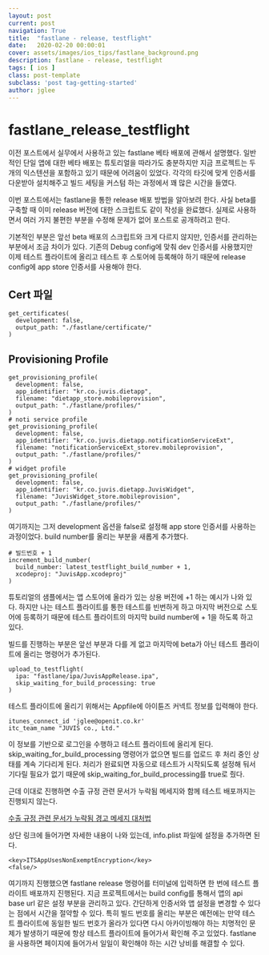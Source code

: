 ```yaml
---
layout: post
current: post
navigation: True
title:  "fastlane - release, testflight"
date:   2020-02-20 00:00:01
cover: assets/images/ios_tips/fastlane_background.png
description: fastlane - release, testflight
tags: [ ios ]
class: post-template
subclass: 'post tag-getting-started'
author: jglee
---
```


# fastlane_release_testflight

이전 포스트에서 실무에서 사용하고 있는 fastlane 베타 배포에 관해서 설명했다. 일반적인 단일 앱에 대한 베타 배포는 튜토리얼을 따라가도 충분하지만 지금 프로젝트는 두 개의 익스텐션을 포함하고 있기 때문에 어려움이 있었다. 각각의 타깃에 맞게 인증서를 다운받아 설치해주고 빌드 세팅을 커스텀 하는 과정에서 꽤 많은 시간을 들였다.

 이번 포스트에서는 fastlane을 통한 release 배포 방법을 알아보려 한다. 사실 beta를 구축할 때 이미 release 버전에 대한 스크립트도 같이 작성을 완료했다. 실제로 사용하면서 여러 가지 불편한 부분을 수정해 문제가 없어 포스트로 공개하려고 한다.

 기본적인 부분은 앞선 beta 배포의 스크립트와 크게 다르지 않지만, 인증서를 관리하는 부분에서 조금 차이가 있다. 기존의 Debug config에 맞춰 dev 인증서를 사용했지만 이제 테스트 플라이트에 올리고 테스트 후 스토어에 등록해야 하기 때문에 release config에 app store 인증서를 사용해야 한다.

## Cert 파일

    get_certificates(
      development: false,
      output_path: "./fastlane/certificate/"
    )

## Provisioning Profile

    get_provisioning_profile(
      development: false,
      app_identifier: "kr.co.juvis.dietapp",
      filename: "dietapp_store.mobileprovision",
      output_path: "./fastlane/profiles/"
    )
    # noti service profile
    get_provisioning_profile(
      development: false,
      app_identifier: "kr.co.juvis.dietapp.notificationServiceExt",
      filename: "notificationServiceExt_storev.mobileprovision",
      output_path: "./fastlane/profiles/"
    )
    # widget profile
    get_provisioning_profile(
      development: false,
      app_identifier: "kr.co.juvis.dietapp.JuvisWidget",
      filename: "JuvisWidget_store.mobileprovision",
      output_path: "./fastlane/profiles/"
    )

여기까지는 그저 development 옵션을 false로 설정해 app store 인증서를 사용하는 과정이었다. build number를 올리는 부분을 새롭게 추가했다.

    # 빌드번호 + 1
    increment_build_number(
      build_number: latest_testflight_build_number + 1,
      xcodeproj: "JuvisApp.xcodeproj"
    )

 튜토리얼의 샘플에서는 앱 스토어에 올라가 있는 상용 버전에 +1 하는 예시가 나와 있다. 하지만 나는 테스트 플라이트를 통한 테스트를 빈번하게 하고 마지막 버전으로 스토어에 등록하기 때문에 테스트 플라이트의 마지막 build number에 + 1을 하도록 하고 있다.

 빌드를 진행하는 부분은 앞선 부분과 다를 게 없고 마지막에 beta가 아닌 테스트 플라이트에 올리는 명령어가 추가된다.

    upload_to_testflight(
      ipa: "fastlane/ipa/JuvisAppRelease.ipa",
      skip_waiting_for_build_processing: true
    )

 테스트 플라이트에 올리기 위해서는 Appfile에 아이튠즈 커넥트 정보를 입력해야 한다.

    itunes_connect_id 'jglee@openit.co.kr'
    itc_team_name "JUVIS co., Ltd."

 이 정보를 기반으로 로그인을 수행하고 테스트 플라이트에 올리게 된다. skip_waiting_for_build_processing 명령어가 없으면 빌드를 업로드 후 처리 중인 상태를 계속 기다리게 된다. 처리가 완료되면 자동으로 테스트가 시작되도록 설정해 둬서 기다릴 필요가 없기 때문에 skip_waiting_for_build_processing를 true로 줬다.

 근데 이대로 진행하면 수출 규정 관련 문서가 누락됨 메세지와 함께 테스트 배포까지는 진행되지 않는다.

[수출 규정 관련 문서가 누락됨 경고 메세지 대처법](https://zetal.tistory.com/entry/수출-규정-관련-문서가-누락됨-경고-메세지-대처법)

 상단 링크에 들어가면 자세한 내용이 나와 있는데, info.plist 파일에 설정을 추가하면 된다.

    <key>ITSAppUsesNonExemptEncryption</key>
    <false/>

여기까지 진행했으면 fastlane release 명령어를 터미널에 입력하면 한 번에 테스트 플라이트 배포까지 진행된다. 지금 프로젝트에서는 build config를 통해서 앱의 api base url 같은 설정 부분을 관리하고 있다. 간단하게 인증서와 앱 설정을 변경할 수 있다는 점에서 시간을 절약할 수 있다. 특히 빌드 번호를 올리는 부분은 예전에는 만약 테스트 플라이트에 동일한 빌드 번호가 올라가 있다면 다시 아카이빙해야 하는 치명적인 문제가 발생하기 때문에 항상 테스트 플라이트에 들어가서 확인해 주고 있었다. fastlane을 사용하면 페이지에 들어가서 일일이 확인해야 하는 시간 낭비를 해결할 수 있다.
